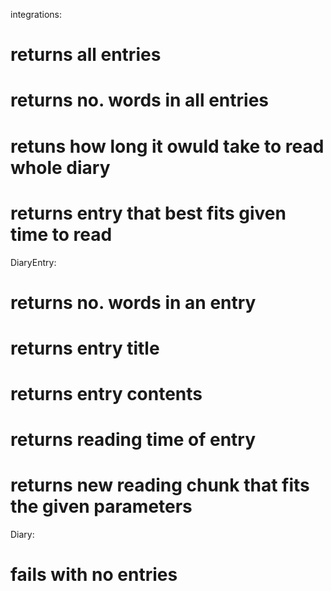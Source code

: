 integrations:

# returns all entries

# returns no. words in all entries

# retuns how long it owuld take to read whole diary

# returns entry that best fits given time to read

DiaryEntry:

# returns no. words in an entry

# returns entry title

# returns entry contents

# returns reading time of entry

# returns new reading chunk that fits the given parameters

Diary:

# fails with no entries
